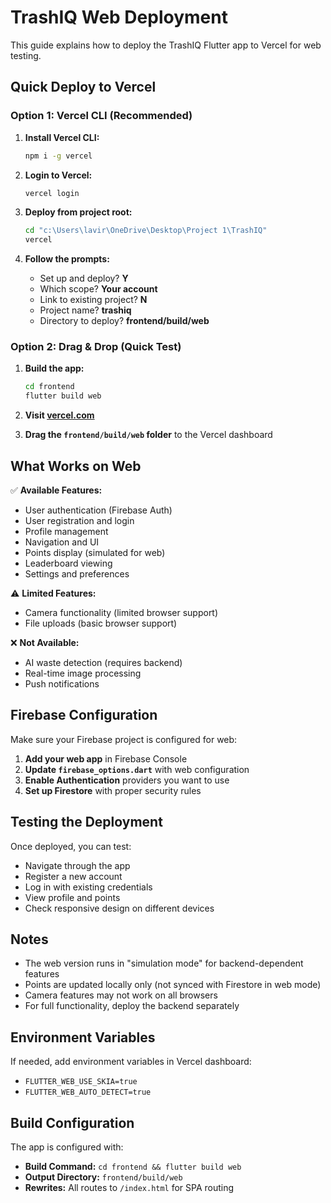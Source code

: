 # TrashIQ Web Deployment

This guide explains how to deploy the TrashIQ Flutter app to Vercel for web testing.

## Quick Deploy to Vercel

### Option 1: Vercel CLI (Recommended)

1. **Install Vercel CLI:**
   ```bash
   npm i -g vercel
   ```

2. **Login to Vercel:**
   ```bash
   vercel login
   ```

3. **Deploy from project root:**
   ```bash
   cd "c:\Users\lavir\OneDrive\Desktop\Project 1\TrashIQ"
   vercel
   ```

4. **Follow the prompts:**
   - Set up and deploy? **Y**
   - Which scope? **Your account**
   - Link to existing project? **N**
   - Project name? **trashiq**
   - Directory to deploy? **frontend/build/web**

### Option 2: Drag & Drop (Quick Test)

1. **Build the app:**
   ```bash
   cd frontend
   flutter build web
   ```

2. **Visit [vercel.com](https://vercel.com)**

3. **Drag the `frontend/build/web` folder** to the Vercel dashboard

## What Works on Web

✅ **Available Features:**
- User authentication (Firebase Auth)
- User registration and login
- Profile management
- Navigation and UI
- Points display (simulated for web)
- Leaderboard viewing
- Settings and preferences

⚠️ **Limited Features:**
- Camera functionality (limited browser support)
- File uploads (basic browser support)

❌ **Not Available:**
- AI waste detection (requires backend)
- Real-time image processing
- Push notifications

## Firebase Configuration

Make sure your Firebase project is configured for web:

1. **Add your web app** in Firebase Console
2. **Update `firebase_options.dart`** with web configuration
3. **Enable Authentication** providers you want to use
4. **Set up Firestore** with proper security rules

## Testing the Deployment

Once deployed, you can test:

- Navigate through the app
- Register a new account
- Log in with existing credentials
- View profile and points
- Check responsive design on different devices

## Notes

- The web version runs in "simulation mode" for backend-dependent features
- Points are updated locally only (not synced with Firestore in web mode)
- Camera features may not work on all browsers
- For full functionality, deploy the backend separately

## Environment Variables

If needed, add environment variables in Vercel dashboard:
- `FLUTTER_WEB_USE_SKIA=true`
- `FLUTTER_WEB_AUTO_DETECT=true`

## Build Configuration

The app is configured with:
- **Build Command:** `cd frontend && flutter build web`
- **Output Directory:** `frontend/build/web`
- **Rewrites:** All routes to `/index.html` for SPA routing
